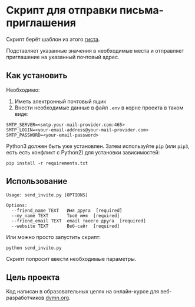 # Скрипт для отправки письма-приглашения
Скрипт берёт шаблон из этого [гиста](https://gist.github.com/dvmn-tasks/a2aa921d3e594fc7f49dca656b44062b).

Подставляет указанные значения в необходимые места и отправляет приглашение на указанный почтовый адрес.

## Как установить
Необходимо:
1. Иметь электронный почтовый ящик
2. Внести необходимые данные в файл ```.env``` в корне проекта в таком виде:
```
SMTP_SERVER=<smtp.your-mail-provider.com:465>
SMTP_LOGIN=<your-email-address@your-mail-provider.com>
SMTP_PASSWORD=<your-email-password>
```
Python3 должен быть уже установлен. 
Затем используйте `pip` (или `pip3`, есть есть конфликт с Python2) для установки зависимостей:
```
pip install -r requirements.txt
```
## Использование
```
Usage: send_invite.py [OPTIONS]

Options:
  --friend_name TEXT   Имя друга  [required]
  --my_name TEXT       Твоё имя  [required]
  --friend_email TEXT  email твоего друга  [required]
  --website TEXT       Веб-сайт  [required]
```
Или можно просто запустить скрипт:
```
python send_invite.py
```
Скрипт попросит ввести необходимые параметры.
## Цель проекта

Код написан в образовательных целях на онлайн-курсе для веб-разработчиков [dvmn.org](https://dvmn.org/).
